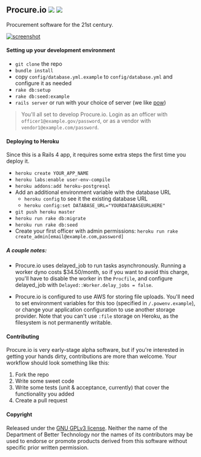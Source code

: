 Procure.io [![](https://travis-ci.org/dobtco/procure-io.png)](https://travis-ci.org/dobtco/procure-io) [![](https://codeclimate.com/github/dobtco/procure-io.png)](https://codeclimate.com/github/dobtco/procure-io)
--------

Procurement software for the 21st century.

[![screenshot](http://www.dobt.co/img/review_bids.png)](http://www.dobt.co/img/review_bids.png)

#### Setting up your development environment
- `git clone` the repo
- `bundle install`
- copy `config/database.yml.example` to `config/database.yml` and configure it as needed
- `rake db:setup`
- `rake db:seed:example`
- `rails server` or run with your choice of server (we like [pow](http://pow.cx/))

> You'll all set to develop Procure.io. Login as an officer with `officer1@example.gov/password`, or as a vendor with `vendor1@example.com/password`.

#### Deploying to Heroku

Since this is a Rails 4 app, it requires some extra steps the first time you deploy it.

- `heroku create YOUR_APP_NAME`
- `heroku labs:enable user-env-compile`
- `heroku addons:add heroku-postgresql`
- Add an additional environment variable with the database URL
  - `heroku config` to see it the existing database URL
  - `heroku config:set DATABASE_URL="YOURDATABASEURLHERE"`
- `git push heroku master`
- `heroku run rake db:migrate`
- `heroku run rake db:seed`
- Create your first officer with admin permissions: `heroku run rake create_admin[email@example.com,password]`

##### A couple notes:
- Procure.io uses delayed_job to run tasks asynchronously. Running a worker dyno costs $34.50/month, so if you want to avoid this charge, you'll have to disable the worker in the `Procfile`, and configure delayed_job with `Delayed::Worker.delay_jobs = false`.

- Procure.io is configured to use AWS for storing file uploads. You'll need to set environment variables for this too (specified in `/.powenv.example`), or change your application configuration to use another storage provider. Note that you can't use `:file` storage on Heroku, as the filesystem is not permanently writable.

#### Contributing

Procure.io is very early-stage alpha software, but if you're interested in getting your hands dirty, contributions are more than welcome. Your workflow should look something like this:

1. Fork the repo
2. Write some sweet code
3. Write some tests (unit & acceptance, currently) that cover the functionality you added
4. Create a pull request

#### Copyright
Released under the [GNU GPLv3 license](https://www.github.com/dobtco/procure-io/blob/master/LICENSE.md). Neither the name of the Department of Better Technology nor the names of its contributors may be used to endorse or promote products derived from this software without specific prior written permission.
